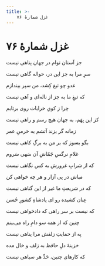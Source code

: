 ```yaml
---
title: >-
    غزل شمارهٔ ۷۶
---
```

# غزل شمارهٔ ۷۶

<div class="b" id="bn1"><div class="m1"><p>جز آستان توام در جهان پناهی نیست</p></div>
<div class="m2"><p>سرِ مرا به جز این در، حواله گاهی نیست</p></div></div>
<div class="b" id="bn2"><div class="m1"><p>عدو چو تیغ کِشد، من سپر بیندازم</p></div>
<div class="m2"><p>که تیغِ ما به جز از ناله‌ای و آهی نیست</p></div></div>
<div class="b" id="bn3"><div class="m1"><p>چرا ز کویِ خرابات روی برتابم</p></div>
<div class="m2"><p>کز این بِهَم، به جهان هیچ رسم و راهی نیست</p></div></div>
<div class="b" id="bn4"><div class="m1"><p>زمانه گر بزند آتشم به خرمنِ عمر</p></div>
<div class="m2"><p>بگو بسوز که بر من به برگِ کاهی نیست</p></div></div>
<div class="b" id="bn5"><div class="m1"><p>غلامِ نرگسِ جَمّاشِ آن سَهی سَروم</p></div>
<div class="m2"><p>که از شرابِ غرورش به کس نگاهی نیست</p></div></div>
<div class="b" id="bn6"><div class="m1"><p>مباش در پی آزار و هر چه خواهی کن</p></div>
<div class="m2"><p>که در شریعتِ ما غیر از این گناهی نیست</p></div></div>
<div class="b" id="bn7"><div class="m1"><p>عِنان کشیده رو ای پادشاهِ کشورِ حُسن</p></div>
<div class="m2"><p>که نیست بر سر راهی که دادخواهی نیست</p></div></div>
<div class="b" id="bn8"><div class="m1"><p>چنین که از همه سو دامِ راه می‌بینم</p></div>
<div class="m2"><p>بِه از حمایتِ زلفش مرا پناهی نیست</p></div></div>
<div class="b" id="bn9"><div class="m1"><p>خزینهٔ دلِ حافظ به زلف و خال مده</p></div>
<div class="m2"><p>که کارهای چنین، حَدِّ هر سیاهی نیست</p></div></div>